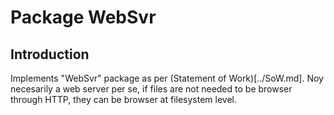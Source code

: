 # Package WebSvr


## Introduction

Implements "WebSvr" package as per (Statement of Work)[../SoW.md]. Noy necesarily a web server per se, if files are not needed to be browser through HTTP, they can be browser at filesystem level.


